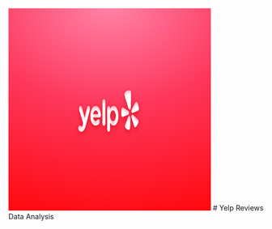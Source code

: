 <img src="./images/yelp-banner.png" width="400" height="400" class="center"> 
# Yelp Reviews Data Analysis
